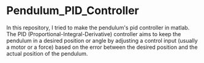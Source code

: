 # Pendulum_PID_Controller
In this repository, I tried to make the pendulum's pid controller in matlab. The PID (Proportional-Integral-Derivative) controller aims to keep the pendulum in a desired position or angle by adjusting a control input (usually a motor or a force) based on the error between the desired position and the actual position of the pendulum.
